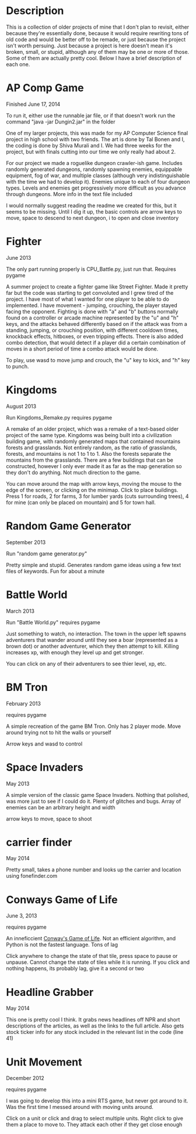 Description
=====
This is a collection of older projects of mine that I don't plan to revisit, either because they're essentially done, because it would require rewriting tons of old code and would be better off to be remade, or just because the project isn't worth persuing. Just because a project is here doesn't mean it's broken, small, or stupid, although any of them may be one or more of those. Some of them are actually pretty cool. Below I have a brief description of each one.

AP Comp Game
====
Finished June 17, 2014

To run it, either use the runnable jar file, or if that doesn't work run the command "java -jar Dungin2.jar" in the folder

One of my larger projects, this was made for my AP Computer Science final project in high school with two friends. The art is done by Tal Bonen and I, the coding is done by Shiva Murali and I. We had three weeks for the project, but with finals cutting into our time we only really had about 2.

For our project we made a roguelike dungeon crawler-ish game. Includes randomly generated dungeons, randomly spawning enemies, equippable equipment, fog of war, and multiple classes (although very indistinguishable with the time we had to develop it). Enemies unique to each of four dungeon types. Levels and enemies get progressively more difficult as you advance through dungeons. More info in the text file included

I would normally suggest reading the readme we created for this, but it seems to be missing. Until I dig it up, the basic controls are arrow keys to move, space to descend to next dungeon, i to open and close inventory

Fighter
====
June 2013

The only part running properly is CPU_Battle.py, just run that. Requires pygame

A summer project to create a fighter game like Street Fighter. Made it pretty far but the code was starting to get convoluted and I grew tired of the project. I have most of what I wanted for one player to be able to do implemented. I have movement - jumping, crouching, the player stayed facing the opponent. Fighting is done with "a" and "b" buttons normally found on a controller or arcade machine represented by the "u" and "h" keys, and the attacks behaved differently based on if the attack was from a standing, jumping, or crouching position, with different cooldown times, knockback effects, hitboxes, or even tripping effects. There is also added combo detection, that would detect if a player did a certain combination of moves in a short period of time a combo attack would be done.

To play, use wasd to move jump and crouch, the "u" key to kick, and "h" key to punch.

Kingdoms
====
August 2013

Run Kingdoms_Remake.py requires pygame

A remake of an older project, which was a remake of a text-based older project of the same type. Kingdoms was being built into a civilization building game, with randomly generated maps that contained mountains forests and grasslands. Not entirely random, as the ratio of grasslands, forests, and mountains is not 1 to 1 to 1. Also the forests separate the mountains from the grasslands. There are a few buildings that can be constructed, however I only ever made it as far as the map generation so they don't do anything. Not much direction to the game.

You can move around the map with arrow keys, moving the mouse to the edge of the screen, or clicking on the minimap. Click to place buildings. Press 1 for roads, 2 for farms, 3 for lumber yards (cuts surrounding trees), 4 for mine (can only be placed on mountain) and 5 for town hall.

Random Game Generator
====
September 2013

Run "random game generator.py"

Pretty simple and stupid. Generates random game ideas using a few text files of keywords. Fun for about a minute

Battle World
====
March 2013

Run "Battle World.py" requires pygame

Just something to watch, no interaction. The town in the upper left spawns adventurers that wander around until they see a boar (represented as a brown dot) or another adventurer, which they then attempt to kill. Killing increases xp, with enough they level up and get stronger.

You can click on any of their adventurers to see thier level, xp, etc.

BM Tron
====
February 2013

requires pygame

A simple recreation of the game BM Tron. Only has 2 player mode. Move around trying not to hit the walls or yourself

Arrow keys and wasd to control

Space Invaders
====
May 2013

A simple version of the classic game Space Invaders. Nothing that polished, was more just to see if I could do it. Plenty of glitches and bugs. Array of enemies can be an arbitrary height and width

arrow keys to move, space to shoot

carrier finder
====
May 2014

Pretty small, takes a phone number and looks up the carrier and location using fonefinder.com

Conways Game of Life
====
June 3, 2013

requires pygame

An inneficcient [Conway's Game of Life](https://en.wikipedia.org/wiki/Conway%27s_Game_of_Life). Not an efficient algorithm, and Python is not the fastest language. Tons of lag

Click anywhere to change the state of that tile, press space to pause or unpause. Cannot change the state of tiles while it is running. If you click and nothing happens, its probably lag, give it a second or two

Headline Grabber
====
May 2014

This one is pretty cool I think. It grabs news headlines off NPR and short descriptions of the articles, as well as the links to the full article. Also gets stock ticker info for any stock included in the relevant list in the code (line 41)

Unit Movement
====
December 2012

requires pygame

I was going to develop this into a mini RTS game, but never got around to it. Was the first time I messed around with moving units around.

Click on a unit or click and drag to select multiple units. Right click to give them a place to move to. They attack each other if they get close enough

